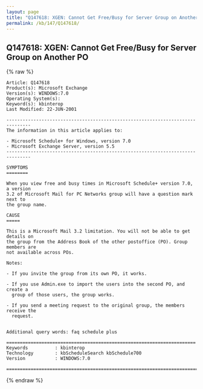 ```yaml
---
layout: page
title: "Q147618: XGEN: Cannot Get Free/Busy for Server Group on Another PO"
permalink: /kb/147/Q147618/
---
```


## Q147618: XGEN: Cannot Get Free/Busy for Server Group on Another PO

{% raw %}

	Article: Q147618
	Product(s): Microsoft Exchange
	Version(s): WINDOWS:7.0
	Operating System(s): 
	Keyword(s): kbinterop
	Last Modified: 22-JUN-2001
	
	-------------------------------------------------------------------------------
	The information in this article applies to:
	
	- Microsoft Schedule+ for Windows, version 7.0 
	- Microsoft Exchange Server, version 5.5 
	-------------------------------------------------------------------------------
	
	SYMPTOMS
	========
	
	When you view free and busy times in Microsoft Schedule+ version 7.0, a version
	3.2 of Microsoft Mail for PC Networks group will have a question mark next to
	the group name.
	
	CAUSE
	=====
	
	This is a Microsoft Mail 3.2 limitation. You will not be able to get details on
	the group from the Address Book of the other postoffice (PO). Group members are
	not available across POs.
	
	Notes:
	
	- If you invite the group from its own PO, it works.
	
	- If you use Admin.exe to import the users into the second PO, and create a
	  group of those users, the group works.
	
	- If you send a meeting request to the original group, the members receive the
	  request.
	
	
	Additional query words: faq schedule plus
	
	======================================================================
	Keywords          : kbinterop 
	Technology        : kbScheduleSearch kbSchedule700
	Version           : WINDOWS:7.0
	
	=============================================================================
	

{% endraw %}
